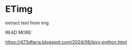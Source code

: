 # ETimg
extract text from img


READ MORE:

https://473dfarra.blogspot.com/2024/06/kivy-python.html


